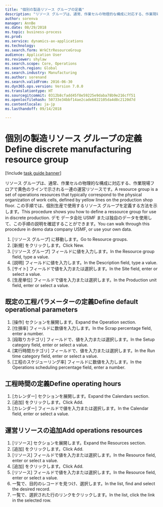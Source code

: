 ```yaml
--- 
title: "個別の製造リソース グループの定義"
description: "リソース グループは、通常、作業セルの物理的な構成に対応する、作業現場フロアで黄色のラインで示される一連の運営リソースです。"
author: sorenva
manager: AnnBe
ms.date: 08/29/2018
ms.topic: business-process
ms.prod: 
ms.service: dynamics-ax-applications
ms.technology: 
ms.search.form: WrkCtrResourceGroup
audience: Application User
ms.reviewer: shylaw
ms.search.scope: Core, Operations
ms.search.region: Global
ms.search.industry: Manufacturing
ms.author: sorenand
ms.search.validFrom: 2016-06-30
ms.dyn365.ops.version: Version 7.0.0
ms.translationtype: HT
ms.sourcegitcommit: 0312b8cfadd45f8e59225e9daba78b9e216cff51
ms.openlocfilehash: 50733e34bbf14ae2cade6822105da4d8c2120d7d
ms.contentlocale: ja-jp
ms.lasthandoff: 09/14/2018

---
```

# <a name="define-discrete-manufacturing-resource-group"></a><span data-ttu-id="5a7df-103">個別の製造リソース グループの定義</span><span class="sxs-lookup"><span data-stu-id="5a7df-103">Define discrete manufacturing resource group</span></span>

[!include [task guide banner](../../includes/task-guide-banner.md)]

<span data-ttu-id="5a7df-104">リソース グループは、通常、作業セルの物理的な構成に対応する、作業現場フロアで黄色のラインで示される一連の運営リソースです。</span><span class="sxs-lookup"><span data-stu-id="5a7df-104">A resource group is a set of operations resources that typically correspond to the physical organization of work cells, defined by yellow lines on the production shop floor.</span></span> <span data-ttu-id="5a7df-105">この手順では、個別生産で使用するリソース グループを定義する方法を示します。</span><span class="sxs-lookup"><span data-stu-id="5a7df-105">This procedure shows you how to define a ressource group for use in discrete production.</span></span> <span data-ttu-id="5a7df-106">デモ データ会社 USMF または独自のデータを使用して、この手順の説明を確認することができます。</span><span class="sxs-lookup"><span data-stu-id="5a7df-106">You can walk through this procedure in demo data company USMF, or use your own data.</span></span>

1. <span data-ttu-id="5a7df-107">[リソース グループ] に移動します。</span><span class="sxs-lookup"><span data-stu-id="5a7df-107">Go to Resource groups.</span></span>
2. <span data-ttu-id="5a7df-108">[新規] をクリックします。</span><span class="sxs-lookup"><span data-stu-id="5a7df-108">Click New.</span></span>
3. <span data-ttu-id="5a7df-109">[リソース グループ] フィールドに値を入力します。</span><span class="sxs-lookup"><span data-stu-id="5a7df-109">In the Resource group field, type a value.</span></span>
4. <span data-ttu-id="5a7df-110">[説明] フィールドに値を入力します。</span><span class="sxs-lookup"><span data-stu-id="5a7df-110">In the Description field, type a value.</span></span>
5. <span data-ttu-id="5a7df-111">[サイト] フィールドで値を入力または選択します。</span><span class="sxs-lookup"><span data-stu-id="5a7df-111">In the Site field, enter or select a value.</span></span>
6. <span data-ttu-id="5a7df-112">[生産単位] フィールドで値を入力または選択します。</span><span class="sxs-lookup"><span data-stu-id="5a7df-112">In the Production unit field, enter or select a value.</span></span>

## <a name="define-default-operational-parameters"></a><span data-ttu-id="5a7df-113">既定の工程パラメーターの定義</span><span class="sxs-lookup"><span data-stu-id="5a7df-113">Define default operational parameters</span></span>
1. <span data-ttu-id="5a7df-114">[操作] セクションを展開します。</span><span class="sxs-lookup"><span data-stu-id="5a7df-114">Expand the Operation section.</span></span>
2. <span data-ttu-id="5a7df-115">[仕損率] フィールドに数値を入力します。</span><span class="sxs-lookup"><span data-stu-id="5a7df-115">In the Scrap percentage field, enter a number.</span></span>
3. <span data-ttu-id="5a7df-116">[段取りカテゴリ] フィールドで、値を入力または選択します。</span><span class="sxs-lookup"><span data-stu-id="5a7df-116">In the Setup category field, enter or select a value.</span></span>
4. <span data-ttu-id="5a7df-117">[実行時間カテゴリ] フィールドで、値を入力または選択します。</span><span class="sxs-lookup"><span data-stu-id="5a7df-117">In the Run time category field, enter or select a value.</span></span>
5. <span data-ttu-id="5a7df-118">[工程のスケジューリング率] フィールドに数値を入力します。</span><span class="sxs-lookup"><span data-stu-id="5a7df-118">In the Operations scheduling percentage field, enter a number.</span></span>

## <a name="define-operating-hours"></a><span data-ttu-id="5a7df-119">工程時間の定義</span><span class="sxs-lookup"><span data-stu-id="5a7df-119">Define operating hours</span></span>
1. <span data-ttu-id="5a7df-120">[カレンダー] セクションを展開します。</span><span class="sxs-lookup"><span data-stu-id="5a7df-120">Expand the Calendars section.</span></span>
2. <span data-ttu-id="5a7df-121">[追加] をクリックします。</span><span class="sxs-lookup"><span data-stu-id="5a7df-121">Click Add.</span></span>
3. <span data-ttu-id="5a7df-122">[カレンダー] フィールドで値を入力または選択します。</span><span class="sxs-lookup"><span data-stu-id="5a7df-122">In the Calendar field, enter or select a value.</span></span>

## <a name="add-operations-resources"></a><span data-ttu-id="5a7df-123">運営リソースの追加</span><span class="sxs-lookup"><span data-stu-id="5a7df-123">Add operations resources</span></span>
1. <span data-ttu-id="5a7df-124">[リソース] セクションを展開します。</span><span class="sxs-lookup"><span data-stu-id="5a7df-124">Expand the Resources section.</span></span>
2. <span data-ttu-id="5a7df-125">[追加] をクリックします。</span><span class="sxs-lookup"><span data-stu-id="5a7df-125">Click Add.</span></span>
3. <span data-ttu-id="5a7df-126">[リソース] フィールドで値を入力または選択します。</span><span class="sxs-lookup"><span data-stu-id="5a7df-126">In the Resource field, enter or select a value.</span></span>
4. <span data-ttu-id="5a7df-127">[追加] をクリックします。</span><span class="sxs-lookup"><span data-stu-id="5a7df-127">Click Add.</span></span>
5. <span data-ttu-id="5a7df-128">[リソース] フィールドで値を入力または選択します。</span><span class="sxs-lookup"><span data-stu-id="5a7df-128">In the Resource field, enter or select a value.</span></span>
6. <span data-ttu-id="5a7df-129">一覧で、目的のレコードを見つけ、選択します。</span><span class="sxs-lookup"><span data-stu-id="5a7df-129">In the list, find and select the desired record.</span></span>
7. <span data-ttu-id="5a7df-130">一覧で、選択された行のリンクをクリックします。</span><span class="sxs-lookup"><span data-stu-id="5a7df-130">In the list, click the link in the selected row.</span></span>



